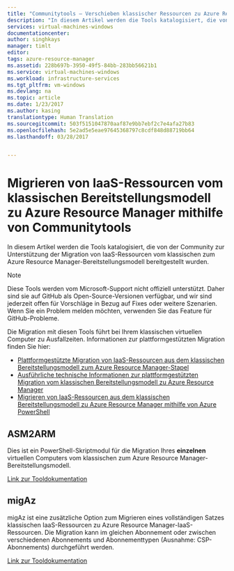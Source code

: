 ```yaml
---
title: "Communitytools – Verschieben klassischer Ressourcen zu Azure Resource Manager | Microsoft-Dokumentation"
description: "In diesem Artikel werden die Tools katalogisiert, die von der Community zur Unterstützung der Migration von IaaS-Ressourcen vom klassischen zum Azure Resource Manager-Bereitstellungsmodell bereitgestellt wurden."
services: virtual-machines-windows
documentationcenter: 
author: singhkays
manager: timlt
editor: 
tags: azure-resource-manager
ms.assetid: 228b697b-3950-49f5-84bb-283bb56621b1
ms.service: virtual-machines-windows
ms.workload: infrastructure-services
ms.tgt_pltfrm: vm-windows
ms.devlang: na
ms.topic: article
ms.date: 1/23/2017
ms.author: kasing
translationtype: Human Translation
ms.sourcegitcommit: 503f5151047870aaf87e9bb7ebf2c7e4afa27b83
ms.openlocfilehash: 5e2ad5e5eae97645368797c8cdf848d88719bb64
ms.lasthandoff: 03/28/2017


---
```

# <a name="community-tools-to-migrate-iaas-resources-from-classic-to-azure-resource-manager"></a>Migrieren von IaaS-Ressourcen vom klassischen Bereitstellungsmodell zu Azure Resource Manager mithilfe von Communitytools
In diesem Artikel werden die Tools katalogisiert, die von der Community zur Unterstützung der Migration von IaaS-Ressourcen vom klassischen zum Azure Resource Manager-Bereitstellungsmodell bereitgestellt wurden.

> [!NOTE]
> Diese Tools werden vom Microsoft-Support nicht offiziell unterstützt. Daher sind sie auf GitHub als Open-Source-Versionen verfügbar, und wir sind jederzeit offen für Vorschläge in Bezug auf Fixes oder weitere Szenarien. Wenn Sie ein Problem melden möchten, verwenden Sie das Feature für GitHub-Probleme.
> 
> Die Migration mit diesen Tools führt bei Ihrem klassischen virtuellen Computer zu Ausfallzeiten. Informationen zur plattformgestützten Migration finden Sie hier: 
> 
> * [Plattformgestützte Migration von IaaS-Ressourcen aus dem klassischen Bereitstellungsmodell zum Azure Resource Manager-Stapel](virtual-machines-windows-migration-classic-resource-manager.md)
> * [Ausführliche technische Informationen zur plattformgestützten Migration vom klassischen Bereitstellungsmodell zu Azure Resource Manager](virtual-machines-windows-migration-classic-resource-manager-deep-dive.md)
> * [Migrieren von IaaS-Ressourcen aus dem klassischen Bereitstellungsmodell zu Azure Resource Manager mithilfe von Azure PowerShell](virtual-machines-windows-ps-migration-classic-resource-manager.md)
> 
> 

## <a name="asm2arm"></a>ASM2ARM
Dies ist ein PowerShell-Skriptmodul für die Migration Ihres **einzelnen** virtuellen Computers vom klassischen zum Azure Resource Manager-Bereitstellungsmodell. 

[Link zur Tooldokumentation](https://github.com/Azure/classic-iaas-resourcemanager-migration/tree/master/asm2arm)

## <a name="migaz"></a>migAz
migAz ist eine zusätzliche Option zum Migrieren eines vollständigen Satzes klassischen IaaS-Ressourcen zu Azure Resource Manager-IaaS-Ressourcen. Die Migration kann im gleichen Abonnement oder zwischen verschiedenen Abonnements und Abonnementtypen (Ausnahme: CSP-Abonnements) durchgeführt werden.

[Link zur Tooldokumentation](https://github.com/Azure/classic-iaas-resourcemanager-migration/tree/master/migaz)


